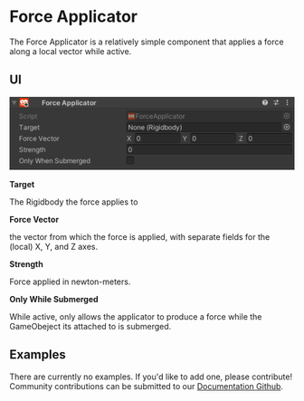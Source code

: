 # Force Applicator <div class="whitelisted" data-list="WP"></div>

The Force Applicator is a relatively simple component that applies a force along a local vector while active.

## UI

![force-applicator.png](images/force-applicator/default-ui.png)

__Target__

The Rigidbody the force applies to

__Force Vector__

the vector from which the force is applied, with separate fields for the (local) X, Y, and Z axes.

__Strength__

Force applied in newton-meters.

__Only While Submerged__

While active, only allows the applicator to produce a force while the GameObeject its attached to is submerged.

## Examples

There are currently no examples. If you'd like to add one, please contribute! Community contributions can be submitted to our [Documentation Github](https://github.com/ChilloutVR-Team/docs).